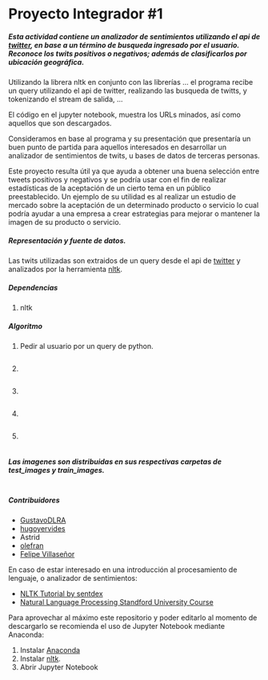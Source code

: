 # Proyecto Integrador #1
##### Esta actividad contiene un analizador de sentimientos utilizando el api de [twitter](https://developer.twitter.com), en base a un término de busqueda ingresado por el usuario. Reconoce los twits positivos o negativos; además de clasificarlos por ubicación geográfica.

Utilizando la librera nltk en conjunto con las librerías ... el programa recibe un query utilizando el api de twitter, realizando las busqueda de twitts, y tokenizando el stream de salida, ...

El código en el jupyter notebook, muestra los URLs minados, así como aquellos que son descargados. 

Consideramos en base al programa y su presentación que presentaría un buen punto de partida para aquellos interesados en desarrollar un analizador de sentimientos de twits, u bases de datos de terceras personas.

Este proyecto resulta útil  ya que ayuda a obtener una buena selección entre tweets positivos y negativos y se podría usar con el fin de realizar estadísticas de la aceptación de un cierto tema en un público preestablecido. Un ejemplo de su utilidad es al realizar un estudio de mercado sobre la aceptación de un determinado producto o servicio lo cual podría ayudar a una empresa a crear estrategias para mejorar o mantener la imagen de su producto o servicio. 

##### Representación y fuente de datos. 
Las twits utilizadas son extraidos de un query desde el api de [twitter](https://developer.twitter.com) y analizados por la herramienta [nltk](https://www.nltk.org/).

##### Dependencias 
1. nltk

##### Algoritmo
1. Pedir al usuario por un query de python.

```

```
2. 

```

```
3. 

```

```
4. 

```

```
5. 

```

```
##### Las imagenes son distribuidas en sus respectivas carpetas de test_images y train_images.
![]()
 
##### Contribuidores
* [GustavoDLRA](https://github.com/GustavoDLRA)
* [hugoyervides](https://github.com/hugoyervides)
* Astrid
* [olefran](https://github.com/olefran)
* [Felipe Villaseñor](https://github.com/Felipev201)

En caso de estar interesado en una introducción al procesamiento de lenguaje, o analizador de sentimientos:
- [NLTK Tutorial by sentdex](https://www.youtube.com/playlist?list=PLQVvvaa0QuDf2JswnfiGkliBInZnIC4HL)
- [Natural Language Processing Standford University Course](https://www.youtube.com/watch?v=mOAXEQevCAE&ab_channel=AutomationStepbyStep-RaghavPal)

Para aprovechar al máximo este repositorio y poder editarlo al momento de descargarlo se recomienda el uso de Jupyter Notebook mediante Anaconda: 
1. Instalar [Anaconda](https://www.anaconda.com/products/individual)
2. Instalar [nltk](https://www.nltk.org/).
2. Abrir Jupyter Notebook
